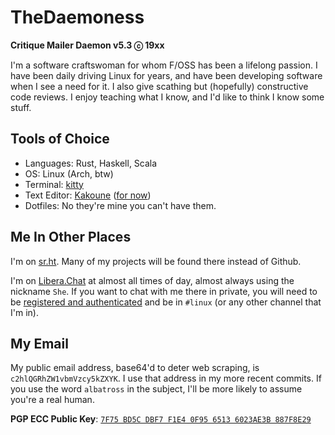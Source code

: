 # TheDaemoness
__Critique Mailer Daemon v5.3 ⓒ 19xx__

I'm a software craftswoman for whom F/OSS has been a lifelong passion.
I have been daily driving Linux for years,
and have been developing software when I see a need for it.
I also give scathing but (hopefully) constructive code reviews.
I enjoy teaching what I know, and I'd like to think I know some stuff.

## Tools of Choice

* Languages: Rust, Haskell, Scala
* OS: Linux (Arch, btw)
* Terminal: [kitty](https://sw.kovidgoyal.net/kitty/)
* Text Editor: [Kakoune](https://kakoune.org/) ([for now](https://helix-editor.com/))
* Dotfiles: No they're mine you can't have them.

## Me In Other Places

I'm on [sr.ht](https://git.sr.ht/~daemoness/).
Many of my projects will be found there instead of Github.

I'm on [Libera.Chat](https://libera.chat/) at almost all times of day,
almost always using the nickname `She`.
If you want to chat with me there in private,
you will need to be [registered and authenticated](https://libera.chat/guides/registration)
and be in `#linux` (or any other channel that I'm in).

## My Email

My public email address, base64'd to deter web scraping, is `c2hlQGRhZW1vbmVzcy5kZXYK`.
I use that address in my more recent commits.
If you use the word `albatross` in the subject,
I'll be more likely to assume you're a real human.

**PGP ECC Public Key**: [`7F75 BD5C DBF7 F1E4 0F95 6513 6023AE3B 887F8E29`](https://pgp.mit.edu/pks/lookup?op=get&search=0x6023AE3B887F8E29)
